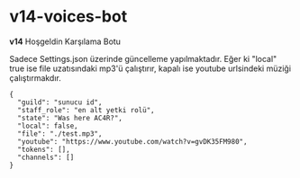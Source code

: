 # v14-voices-bot
**v14** Hoşgeldin Karşılama Botu

Sadece Settings.json üzerinde güncelleme yapılmaktadır. Eğer ki "local" true ise file uzatısındaki mp3'ü çalıştırır, kapalı ise youtube urlsindeki müziği çalıştırmakdır.

```
{
  "guild": "sunucu id",
  "staff_role": "en alt yetki rolü",
  "state": "Was here AC4R?",
  "local": false,
  "file": "./test.mp3",
  "youtube": "https://www.youtube.com/watch?v=gvDK35FM980",
  "tokens": [],
  "channels": []
}
```
